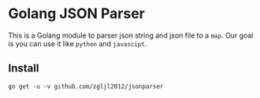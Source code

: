 # Golang JSON Parser

This is a Golang module to parser json string and json file to a `map`. Our goal is you can use it like `python` and `javascipt`.

## Install

```shell
go get -u -v github.com/zgljl2012/jsonparser
```
